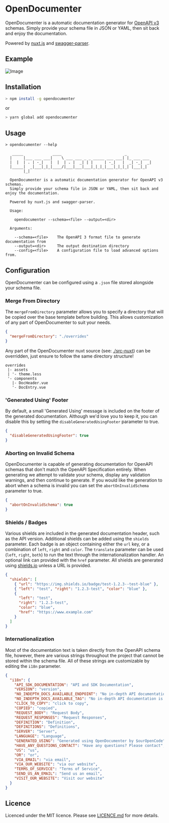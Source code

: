 # OpenDocumenter
OpenDocumenter is a automatic documentation generator for [OpenAPI v3](https://github.com/OAI/OpenAPI-Specification/blob/master/versions/3.0.0.md) schemas. Simply provide your schema file in JSON or YAML, then sit back and enjoy the documentation.

Powered by [nuxt.js](https://nuxtjs.org/https://nuxtjs.org/) and [swagger-parser](https://github.com/swagger-api/swagger-parser).

## Example
![Image](https://raw.githubusercontent.com/ouropencode/OpenDocumenter/master/res/example.png)

## Installation

```bash
> npm install -g opendocumenter
```
or
```bash
> yarn global add opendocumenter
```

## Usage
```
> opendocumenter --help

   _____             ____                            _
  |     |___ ___ ___|    \ ___ ___ _ _ _____ ___ ___| |_ ___ ___
  |  |  | . | -_|   |  |  | . |  _| | |     | -_|   |  _| -_|  _|
  |_____|  _|___|_|_|____/|___|___|___|_|_|_|___|_|_|_| |___|_|
        |_|                                                                      

  OpenDocumenter is a automatic documentation generator for OpenAPI v3 schemas.
  Simply provide your schema file in JSON or YAML, then sit back and enjoy the documentation.

  Powered by nuxt.js and swagger-parser.

  Usage:

    opendocumenter --schema=<file> --output=<dir>

  Arguments:

    --schema=<file>    The OpenAPI 3 format file to generate documentation from
    --output=<dir>     The output destination directory
    --config=<file>    A configuration file to load advanced options from.
```

## Configuration
OpenDocumenter can be configured using a `.json` file stored alongside your schema file.

### Merge From Directory
The `mergeFromDirectory` parameter allows you to specify a directory that will be copied over the base template before building. This allows customization of any part of OpenDocumenter to suit your needs.

```json
{
  "mergeFromDirectory": "./overrides"
}
```

Any part of the OpenDocumenter nuxt source (see: [./src-nuxt](./src-nuxt)) can be overridden, just ensure to follow the same directory structure!
```
overrides
 |- assets
 | '- theme.less
 '- components
   |- DocHeader.vue
   '- DocEntry.vue
```

### 'Generated Using' Footer
By default, a small 'Generated Using' message is included on the footer of the generated documentation. Although we'd love you to keep it, you can disable this by setting the `disableGeneratedUsingFooter` parameter to true.

```json
{
  "disableGeneratedUsingFooter": true
}
```

### Aborting on Invalid Schema
OpenDocumenter is capable of generating documentation for OpenAPI schemas that don't match the OpenAPI Specification entirely. When generating we attempt to validate your schema, display any validation warnings, and then continue to generate. If you would like the generation to abort when a schema is invalid you can set the `abortOnInvalidSchema` parameter to true.

```json
{
  "abortOnInvalidSchema": true
}
```

### Shields / Badges
Various shields are included in the generated documentation header, such as the API version. Additional shields can be added using the `shields` parameter. Each badge is an object containing either the `url` key, or a combination of `left`, `right` and `color`. The `translate` parameter can be used (`left`, `right`, `both`) to run the text through the internationalization handler. An optional link can provided with the `href` parameter. All shields are generated using [shields.io](https://shields.io) unless a URL is provided.

```json
{
  "shields": [
    { "url": "https://img.shields.io/badge/test-1.2.3--test-blue" },
    { "left": "test", "right": "1.2.3-test", "color": "blue" },
    {
      "left": "test",
      "right": "1.2.3-test",
      "color": "blue",
      "href": "https://www.example.com"
    }
  ]
}
```

### Internationalization
Most of the documentation text is taken directly from the OpenAPI schema file, however, there are various strings throughout the project that cannot be stored within the schema file. All of these strings are customizable by editing the `i18n` parameter.
```json
{
  "i18n": {
    "API_SDK_DOCUMENTATION": "API and SDK Documentation",
    "VERSION": "version",
    "NO_INDEPTH_DOCS_AVAILABLE_ENDPOINT": "No in-depth API documentation is available for this endpoint.",
    "NO_INDEPTH_DOCS_AVAILABLE_TAG": "No in-depth API documentation is available for this section.",
    "CLICK_TO_COPY": "click to copy",
    "COPIED": "copied",
    "REQUEST_BODY": "Request Body",
    "REQUEST_RESPONSES": "Request Responses",
    "DEFINITION": "Definition",
    "DEFINITIONS": "Definitions",
    "SERVER": "Server",
    "LANGUAGE": "Language",
    "GENERATED_USING": "Generated using OpenDocumenter by $ourOpenCode",
    "HAVE_ANY_QUESTIONS_CONTACT": "Have any questions? Please contact",
    "US": "us",
    "OR": "or",
    "VIA_EMAIL": "via email",
    "VIA_OUR_WEBSITE": "via our website",
    "TERMS_OF_SERVICE": "Terms of Service",
    "SEND_US_AN_EMAIL": "Send us an email",
    "VISIT_OUR_WEBSITE": "Visit our website"
  }
}
```

## Licence
Licenced under the MIT licence. Please see [LICENCE.md](LICENCE.md) for more details.

